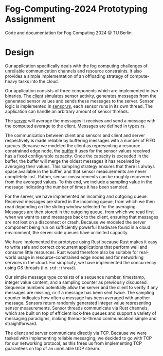 # Fog-Computing-2024 Prototyping Assignment
Code and documentation for Fog Computing 2024 @ TU Berlin 

# Design 

Our application specifically deals with the fog computing challenges of unreliable communication channels
and resource constraints. It also provides a simple implementation of an offloading strategy of compute-heavy tasks 
into the cloud.

Our application consists of three components which are implemented in two binaries.
The [client](src/client.rs) simulates sensor activity, generates messages from the generated sensor values
and sends these messages to the server. Sensor logic is implemented in [sensor.rs](src/sensor.rs), 
each sensor runs in its own thread. The application can handle an arbitrary amount of sensor threads.

The [server](src/server.rs) will average the messages it receives and send
a message with the computed average to the client. Messages are defined in [types.rs](src/types.rs).

The communication between client and sensors and client and server respectively is made reliable
by buffering messages with a number of FIFO queues. 
Because we modeled the client as representing a resource constrained
edge node, the [buffer](src/buffer.rs) it uses for the sensor values received has a fixed configurable capacity.
Once the capacity is exceeded in the buffer, the buffer will merge the oldest messages it has received
by averaging their values. This sampling strategy ensures that there is always space available in the buffer, and that
sensor measurements are never completely lost. Rather, sensor measurements can be roughly recovered
from the averaged values. To this end, we include a sampling value in the message indicating the number of times
it has been sampled.

For the server, we have implemented an incoming and outgoing queue. Received messages 
are stored in the incoming queue, from which we then read depending on the sliding window selected for the averaging.
Messages are then stored in the outgoing queue, from which we read first when we want to send messages back to the client, 
ensuring that messages are not lost on a disconnect or crash. Because we modeled the server component 
being run on sufficiently powerful hardware found in a cloud environment, the server side queues have unlimited capacity. 

We have implemented the prototype using Rust because Rust makes it easy to write safe and correct concurrent applications that perform well and
consume little resources. Rust would therefore also be suitable for real-world usage in resource-constrained edge nodes and for networking services in the cloud.
For simplicity, we have implemented the concurrency using OS threads (i.e. ```std::thread```).

Our simple message type consists of a sequence number, timestamp, integer value content, and a sampling counter as
previously discussed. Sequence numbers potentially allow the server and the client to verify if any messages are missing,
or if a message has been sent twice. The sampling counter indicates how often a message has been averaged with another message.
Sensors return randomly generated integer value representing
sensor measurements. Sensor threads communicate via Rust channels, which are built on top of efficient lock-free
queues and support a variety of messaging paradigms, making thread-to-thread communication simple and straightforward. 

The client and server communicate directly via TCP. Because we were tasked with implementing reliable messaging, we decided to go
with TCP for our networking protocol, as this frees us from implementing TCP guarantees on top of an unreliable UDP stream.




